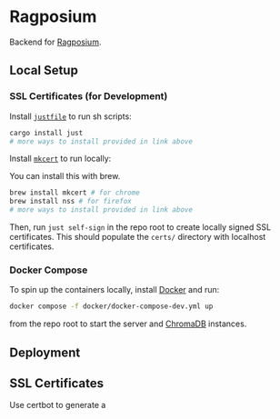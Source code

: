 # Ragposium 

Backend for [Ragposium](https://ragposium.com).

## Local Setup

### SSL Certificates (for Development)

Install [`justfile`](https://github.com/casey/just) to run sh scripts:

```bash
cargo install just
# more ways to install provided in link above
```

Install [`mkcert`](https://github.com/FiloSottile/mkcert) to run locally:

You can install this with brew.

```bash
brew install mkcert # for chrome
brew install nss # for firefox
# more ways to install provided in link above
```

Then, run `just self-sign` in the repo root to create locally signed SSL certificates.
This should populate the `certs/` directory with localhost certificates.

### Docker Compose

To spin up the containers locally, install [Docker](https://www.docker.com/) and run:

```bash
docker compose -f docker/docker-compose-dev.yml up
```

from the repo root to start the server and [ChromaDB](https://www.trychroma.com/) instances.

## Deployment

## SSL Certificates

Use certbot to generate a 